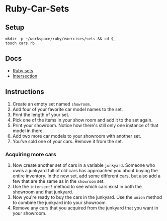 # Ruby-Car-Sets
## Setup

```
mkdir -p ~/workspace/ruby/exercises/sets && cd $_
touch cars.rb
```

## Docs

* [Ruby sets](http://ruby-doc.org/stdlib-2.4.2/libdoc/set/rdoc/Set.html)
* [Intersection](http://ruby-doc.org/stdlib-2.4.2/libdoc/set/rdoc/Set.html#method-i-intersection)

## Instructions

1. Create an empty set named `showroom`.
1. Add four of your favorite car model names to the set.
1. Print the length of your set.
1. Pick one of the items in your show room and add it to the set again.
1. Print your showroom. Notice how there's still only one instance of that model in there.
1. Add two more car models to your showroom with another set.
1. You've sold one of your cars. Remove it from the set.

### Acquiring more cars

1. Now create another set of cars in a variable `junkyard`. Someone who owns a junkyard full of old cars has approached you about buying the entire inventory. In the new set, add some different cars, but also add a few that are the same as in the `showroom` set.
1. Use the `intersect?` method to see which cars exist in both the showroom and that junkyard.
1. Now you're ready to buy the cars in the junkyard. Use the `union` method to combine the junkyard into your showroom.
1. Remove any cars that you acquired from the junkyard that you want in your showroom.
